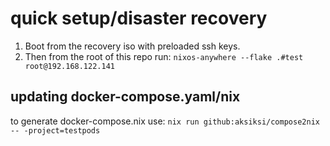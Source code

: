# quick setup/disaster recovery

1. Boot from the recovery iso with preloaded ssh keys.
2. Then from the root of this repo run: `nixos-anywhere --flake .#test root@192.168.122.141`

## updating docker-compose.yaml/nix
to generate docker-compose.nix use:
`nix run github:aksiksi/compose2nix -- -project=testpods`
